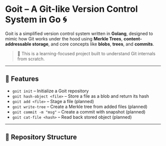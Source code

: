 # Goit – A Git-like Version Control System in Go 🌀

Goit is a simplified version control system written in **Golang**, designed to mimic how Git works under the hood using **Merkle Trees**, **content-addressable storage**, and core concepts like **blobs**, **trees**, and **commits**.

> 🚧 This is a learning-focused project built to understand Git internals from scratch.

---

## 🚀 Features

- `goit init` – Initialize a Goit repository
- `goit hash-object <file>` – Store a file as a blob and return its hash
- `goit add <file>` – Stage a file (planned)
- `goit write-tree` – Create a Merkle tree from added files (planned)
- `goit commit -m "msg"` – Create a commit with snapshot (planned)
- `goit cat-file <hash>` – Read back stored object (planned)

---

## 🧱 Repository Structure

